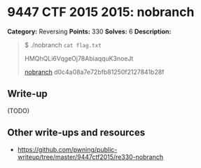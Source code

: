 # 9447 CTF 2015 2015: nobranch

**Category:** Reversing
**Points:** 330
**Solves:** 6
**Description:**

> $ ./nobranch `cat flag.txt`
> 
> HMQhQLi6VqgeOj78AbiaqquK3noeJt
> 
> [nobranch](./nobranch-d0c4a08a7e72bfb81250f2127841b28f)  d0c4a08a7e72bfb81250f2127841b28f


## Write-up

(TODO)

## Other write-ups and resources

* <https://github.com/pwning/public-writeup/tree/master/9447ctf2015/re330-nobranch>
